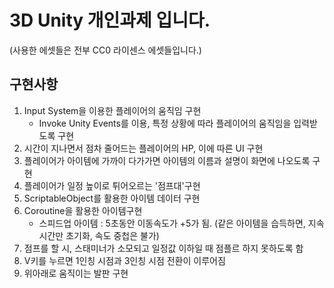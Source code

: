 # 3D Unity 개인과제 입니다.
(사용한 에셋들은 전부 CC0 라이센스 에셋들입니다.)

## 구현사항
1. Input System을 이용한 플레이어의 움직임 구현
   * Invoke Unity Events를 이용, 특정 상황에 따라 플레이어의 움직임을 입력받도록 구현
2. 시간이 지나면서 점차 줄어드는 플레이어의 HP, 이에 따른 UI 구현
3. 플레이어가 아이템에 가까이 다가가면 아이템의 이름과 설명이 화면에 나오도록 구현
4. 플레이어가 일정 높이로 튀어오르는 '점프대'구현
5. ScriptableObject를 활용한 아이템 데이터 구현
6. Coroutine을 활용한 아이템구현
   * 스피드업 아이템 : 5초동안 이동속도가 +5가 됨. (같은 아이템을 습득하면, 지속시간만 초기화, 속도 중첩은 불가)
7. 점프를 할 시, 스태미너가 소모되고 일정값 이하일 때 점플르 하지 못하도록 함
8. V키를 누르면 1인칭 시점과 3인칭 시점 전환이 이루어짐
9. 위아래로 움직이는 발판 구현
